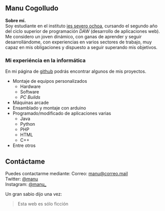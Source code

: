 ## Manu Cogolludo
**Sobre mí.**  
Soy estudiante en el instituto [ies severo ochoa](https://portal.edu.gva.es/03013224/es/inicio/), cursando el segundo año del ciclo superior de programación *DAW* (desarrollo de aplicaciones web).  
Me considero un joven dinámico, con ganas de aprender y seguir desarrollándome, con experiencias en varios sectores de trabajo, muy capaz en mis obligaciones y dispuesto a seguir superando mis objetivos.

### Mi experiéncia en la informática
En mi página de [github]() podrás encontrar algunos de mis proyectos.
* Montaje de equipos personalizados
  * Hardware
  * Software
  * *PC Builds*
* Máquinas arcade
* Ensamblado y montaje con arduino
* Programado/modificado de aplicaciones varias
  * Java
  * Python
  * PHP
  * HTML
  * C++
* Entre otros

## Contáctame
Puedes contactarme mediante:
Correo: [manu@correo.mail]()  
Twitter: [@manu]()  
Instagram: [@manu_]()  

Un gran sabio dijo una vez:
> Esta web es sólo ficción
